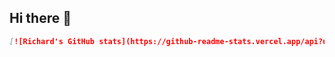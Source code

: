 ## Hi there 👋

<!--
**richkk34/richkk34** is a ✨ _special_ ✨ repository because its `README.md` (this file) appears on your GitHub profile.

Here are some ideas to get you started:

- 🔭 I’m currently working on ...
- 🌱 I’m currently learning ...
- 👯 I’m looking to collaborate on ...
- 🤔 I’m looking for help with ...
- 💬 Ask me about ...
- 📫 How to reach me: ...
- 😄 Pronouns: ...
- ⚡ Fun fact: ...
-->


     
   ```md
[![Richard's GitHub stats](https://github-readme-stats.vercel.app/api?username=anuraghazra)](https://github.com/richardKonadu/github-readme-stats)
```

